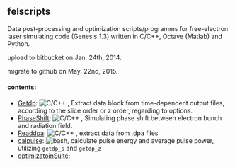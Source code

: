 ## felscripts

Data post-processing and optimization scripts/programms for free-electron laser simulating code (Genesis 1.3) written in C/C++, Octave (Matlab) and Python.

upload to bitbucket on Jan. 24th, 2014.

migrate to github on May. 22nd, 2015.

#### contents:
* [Getdp](/Getdp): ![C/C++](https://img.shields.io/badge/C-C%2B%2B-brightgreen.svg)
, Extract data block from time-dependent output files, according to the slice order or z order, regarding to options. 
* [PhaseShift](/PhaseShift): ![C/C++](https://img.shields.io/badge/C-C%2B%2B-brightgreen.svg)
, Simulating phase shift between electron bunch and radiation field.
* [Readdpa](/Readdpa): ![C/C++](https://img.shields.io/badge/C-C%2B%2B-brightgreen.svg)
, extract data from .dpa files
* [calpulse](/calpulse): ![bash](https://img.shields.io/badge/shell-bash-brightgreen.svg), calculate pulse energy and average pulse power, utilizing <code>getdp_s</code> and <code>getdp_z</code>
* [optimizatoinSuite](/optimizationSuite): 
